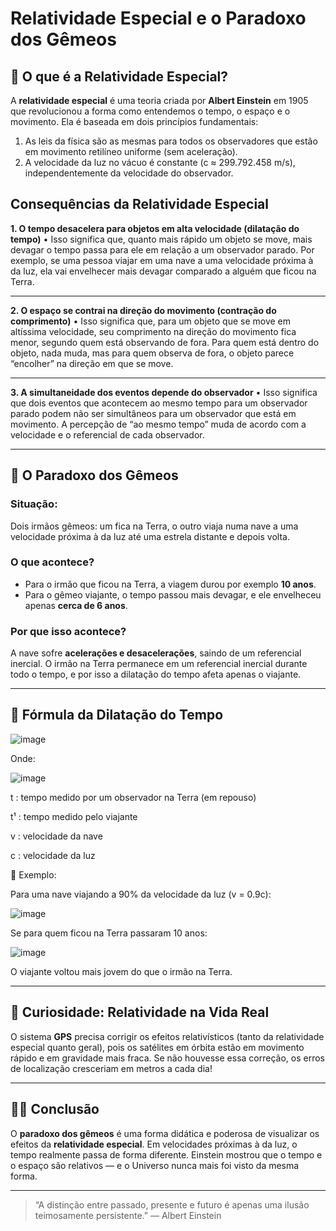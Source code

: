 # Relatividade Especial e o Paradoxo dos Gêmeos

## 🌌 O que é a Relatividade Especial?

A **relatividade especial** é uma teoria criada por **Albert Einstein** em 1905 que revolucionou a forma como entendemos o tempo, o espaço e o movimento. Ela é baseada em dois princípios fundamentais:

1. As leis da física são as mesmas para todos os observadores que estão em movimento retilíneo uniforme (sem aceleração).
2. A velocidade da luz no vácuo é constante (c ≈ 299.792.458 m/s), independentemente da velocidade do observador.

## Consequências da Relatividade Especial

**1. O tempo desacelera para objetos em alta velocidade (dilatação do tempo)**
• Isso significa que, quanto mais rápido um objeto se move, mais devagar o tempo passa para ele em relação a um observador parado. Por exemplo, se uma pessoa viajar em uma nave a uma velocidade próxima à da luz, ela vai envelhecer mais devagar comparado a alguém que ficou na Terra.

---

**2. O espaço se contrai na direção do movimento (contração do comprimento)**
• Isso significa que, para um objeto que se move em altíssima velocidade, seu comprimento na direção do movimento fica menor, segundo quem está observando de fora. Para quem está dentro do objeto, nada muda, mas para quem observa de fora, o objeto parece “encolher” na direção em que se move.

---

**3. A simultaneidade dos eventos depende do observador**
• Isso significa que dois eventos que acontecem ao mesmo tempo para um observador parado podem não ser simultâneos para um observador que está em movimento. A percepção de “ao mesmo tempo” muda de acordo com a velocidade e o referencial de cada observador.

---

## 🧬 O Paradoxo dos Gêmeos

### Situação:

Dois irmãos gêmeos: um fica na Terra, o outro viaja numa nave a uma velocidade próxima à da luz até uma estrela distante e depois volta.

### O que acontece?

* Para o irmão que ficou na Terra, a viagem durou por exemplo **10 anos**.
* Para o gêmeo viajante, o tempo passou mais devagar, e ele envelheceu apenas **cerca de 6 anos**.

### Por que isso acontece?

A nave sofre **acelerações e desacelerações**, saindo de um referencial inercial. O irmão na Terra permanece em um referencial inercial durante todo o tempo, e por isso a dilatação do tempo afeta apenas o viajante.

---

## 📐 Fórmula da Dilatação do Tempo

![image](https://github.com/user-attachments/assets/03374589-4a5c-4611-95ea-f7740ad9759b)



Onde:

![image](https://github.com/user-attachments/assets/932c3669-5f5a-4085-9d55-944a496a2d46)


t : tempo medido por um observador na Terra (em repouso)

t¹ : tempo medido pelo viajante

v : velocidade da nave

c : velocidade da luz

🔸 Exemplo:

Para uma nave viajando a 90% da velocidade da luz (v = 0.9c):

![image](https://github.com/user-attachments/assets/134f6da1-c40d-4a8c-836f-b20cd6287b18)


Se para quem ficou na Terra passaram 10 anos:

![image](https://github.com/user-attachments/assets/7079bf1e-1dca-4c55-9f7c-cf99721b50c6)


O viajante voltou mais jovem do que o irmão na Terra.

---

## 🧪 Curiosidade: Relatividade na Vida Real

O sistema **GPS** precisa corrigir os efeitos relativísticos (tanto da relatividade especial quanto geral), pois os satélites em órbita estão em movimento rápido e em gravidade mais fraca. Se não houvesse essa correção, os erros de localização cresceriam em metros a cada dia!

---

## 👨‍🚀 Conclusão

O **paradoxo dos gêmeos** é uma forma didática e poderosa de visualizar os efeitos da **relatividade especial**. Em velocidades próximas à da luz, o tempo realmente passa de forma diferente. Einstein mostrou que o tempo e o espaço são relativos — e o Universo nunca mais foi visto da mesma forma.

---

> “A distinção entre passado, presente e futuro é apenas uma ilusão teimosamente persistente.”
> — Albert Einstein
